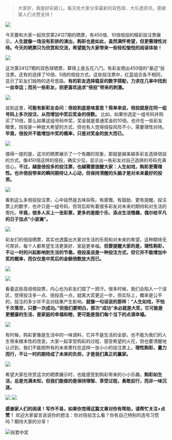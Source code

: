 > 大家好，我是好彩颖儿，每天给大家分享最新的双色球、大乐透资讯，感谢家人们点赞支持！

![](https://cdn.jsdelivr.net/gh/wangwenjie1314/PicCDN/2024-7-11/1720660897499-image.png)


今天要和大家一起欣赏第24127期的晒票，有450倍、10倍倍投的精彩投注票展示。**人生就像一场没有彩排的演出，购彩也是如此，虽然满怀希望，但更需理性对待。今天的晒票只为欣赏和交流，希望能为大家带来一些轻松愉悦的阅读体验！**



![](https://cdn.jsdelivr.net/gh/wangwenjie1314/PicCDN/2024-11-5/1730779184858-image.png)


这次第24127期的双色球晒票，算得上是五花八门。有彩友晒出450倍的“豪迈”投注票，还有的选择了10倍、5倍的倍投方式。这些投注票中，红蓝组合各不相同，显示了彩友们独特的选号思路。**有的彩友选择稳妥的数字搭配，力求在几率中找到一丝幸运；而另一些彩友，则更喜欢追求“倍投”带来的刺激。**

![](https://cdn.jsdelivr.net/gh/wangwenjie1314/PicCDN/2024-11-5/1730779174818-image.png)

说到这里，**可能有新彩友会问：倍投到底是啥意思？简单来说，倍投就是在同一组号码上多次投注，从而增加中奖后奖金的倍数。** 比如，如果你选定一组号码并购买了10倍，那么如果这组号码中奖，奖金就是普通奖金的10倍。也许在一些彩友眼里，倍投是一种放大希望的方式，但也有人觉得倍投风险不小，需要理性对待。**毕竟，倍投并不能增加中奖的概率，只是对奖金的放大而已。**


![](https://cdn.jsdelivr.net/gh/wangwenjie1314/PicCDN/2024-11-5/1730779180179-image.png)




值得一提的是，这次的晒票展示了一个有趣的现象，那就是越来越多彩友选择倍投的方式。像450倍这样的倍投，确实少见，显示出一些彩友对自己选择的号码充满信心。**不过，越是倍投多的投注票，也越需要提醒大家：人生如戏，购彩更需理性。也许倍投带来的瞬间期待让人心动，但保持清醒的头脑才是对未来最好的投资。**


![](https://cdn.jsdelivr.net/gh/wangwenjie1314/PicCDN/2024-11-5/1730779190931-image.png)



看到这么多倍投投注票，心中自然是五味杂陈。有感慨、有鼓励、更有提醒。投注票上的数字，也许只是一组号码，但背后却有着很多彩友对未来的期待和对生活的寄托。**毕竟，很多人买上一张彩票，更多的是图个乐、添点生活情趣，偶尔给平凡的日子加点“小波澜”。**


![](https://cdn.jsdelivr.net/gh/wangwenjie1314/PicCDN/2024-11-5/1730779196247-image.png)


彩友们的倍投晒票，其实也透露出大家对生活的乐观和对未来的希望。这种期待无可厚非，每个人都希望生活更美好、家庭更幸福。**但要提醒大家的是，理性购彩，不让一时的兴起影响到生活的节奏。倍投虽说是一种投注方式，但它并不能增加中奖的概率，而仅仅是中奖后的金额倍数放大而已。**

![](https://cdn.jsdelivr.net/gh/wangwenjie1314/PicCDN/2024-11-5/1730770266685-image.png)



![](https://cdn.jsdelivr.net/gh/wangwenjie1314/PicCDN/2024-11-5/1730770331924-image.png)



看着这些高倍倍投票，内心也为彩友们捏了一把汗。很多时候，我们会陷入一个误区，觉得投注多一点、倍投高一点，就离大奖更近一步。但实际上，概率是公平的，投注的多少并不会对结果产生影响。**就像一句话说的那样：“人生如戏，不怕千次落空，只要一次成功。”但我们要明白，那次“成功”未必就是大奖，它可能是更健康的生活、是家庭的幸福和睦，更可能是我们每个当下的点滴幸福。**

![](https://cdn.jsdelivr.net/gh/wangwenjie1314/PicCDN/2024-11-5/1730770359851-image.png)


有时候，购彩更像是生活中的一味调料，它并不是生活的全部，也不能为我们的人生带来根本性的改变。大家一起享受购彩的过程、感受希望的火花，但也要清醒地认识到，我们不能把所有的未来寄托在这样一张小小的投注票上。**理性购彩、量力而行，不让一时的期待成了未来的负担，才是我们真正的赢家。**

![](https://cdn.jsdelivr.net/gh/wangwenjie1314/PicCDN/2024-11-5/1730770106846-image.png)



希望大家在欣赏这次的晒票展示时，也能感受到购彩带来的小小乐趣。**购彩如生活，总是充满未知，但我们能做的是保持理智、享受过程，勇敢前行，而非一味沉迷。**


![](https://cdn.jsdelivr.net/gh/wangwenjie1314/PicCDN/2024-11-5/1730779139909-image.png)
![](https://cdn.jsdelivr.net/gh/wangwenjie1314/PicCDN/2024-11-5/1730779147769-image.png)

**感谢家人们的阅读！写作不易，如果你觉得这篇文章对你有帮助，请帮忙关注+点赞！** 欢迎大家留言说说你的想法：你对倍投怎么看？你有自己特别的选号习惯吗？期待大家的分享！

![祝君中奖](https://cdn.jsdelivr.net/gh/wangwenjie1314/PicCDN/2024-8-9/1723170742076-image.png)


